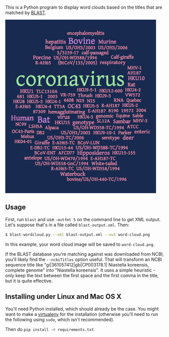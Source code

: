 This is a Python program to display word clouds based on the titles that
are matched by [BLAST](https://en.wikipedia.org/wiki/BLAST).

![example.png](example.png)

## Usage

First, run `blast` and use `-outfmt 5` on the command line to get XML
output. Let's suppose that's in a file called `blast-output.xml`. Then:

```sh
$ blast-wordcloud.py --xml blast-output.xml --out word-cloud.png
```

In this example, your word cloud image will be saved to `word-cloud.png`.

If the BLAST database you're matching against was downloaded from NCBI,
you'll likely find the `--ncbiTitles` option useful. That will transform an
NCBI sequence title like "gi|361057412|gb|CP003178.1| Niastella koreensis,
complete genome" into "Niastella koreensis". It uses a simple heuristic -
only keep the text between the first space and the first comma in the
title, but it is quite effective.

## Installing under Linux and Mac OS X

You'll need Python installed, which should already be the case. You might
want to make a [virtualenv](https://pypi.python.org/pypi/virtualenv) for
the installation (otherwise you'll need to run the following using `sudo`,
which isn't recommended).

Then do `pip install -r requirements.txt`.

